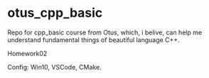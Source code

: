 # otus_cpp_basic

Repo for cpp_basic course from Otus, which, i belive, can help me understand fundamental things of beautiful language С++.


Homework02

Config: Win10, VSCode, CMake.
